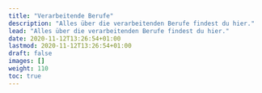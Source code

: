 ```yaml
---
title: "Verarbeitende Berufe"
description: "Alles über die verarbeitenden Berufe findest du hier."
lead: "Alles über die verarbeitenden Berufe findest du hier."
date: 2020-11-12T13:26:54+01:00
lastmod: 2020-11-12T13:26:54+01:00
draft: false
images: []
weight: 110
toc: true
---
```


